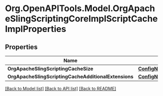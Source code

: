 # Org.OpenAPITools.Model.OrgApacheSlingScriptingCoreImplScriptCacheImplProperties
## Properties

Name | Type | Description | Notes
------------ | ------------- | ------------- | -------------
**OrgApacheSlingScriptingCacheSize** | [**ConfigNodePropertyInteger**](ConfigNodePropertyInteger.md) |  | [optional] 
**OrgApacheSlingScriptingCacheAdditionalExtensions** | [**ConfigNodePropertyArray**](ConfigNodePropertyArray.md) |  | [optional] 

[[Back to Model list]](../README.md#documentation-for-models) [[Back to API list]](../README.md#documentation-for-api-endpoints) [[Back to README]](../README.md)

